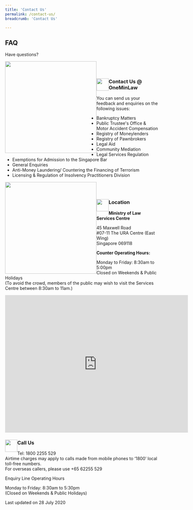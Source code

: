 ```yaml
---
title: 'Contact Us'
permalink: /contact-us/
breadcrumb: 'Contact Us'

---
```



<style>
  /*.image {margin-bottom: 1em;}*/
</style>

FAQ
---

Have questions?

<div class="image" style="padding-bottom: 16px; margin-right: 10px;">
  <a href="https://va.ecitizen.gov.sg/cfp/customerPages/mlaw/explorefaq.aspx"><img src="/images/mlaw-faq.png" style="width: 300px; float: left;"></a>
</div><br>

<div class="paragraphs">
   <a href="https://eservices.mlaw.gov.sg/enquiry/">
     
   <img style="float:left; width: 40px;" src="/images/enq.png"></a>
   
   <div class="content-heading">
   <h3> Contact Us @ OneMinLaw</h3>
  </div>
</div>

You can send us your feedback and enquiries on the following issues: 

* Bankruptcy Matters
* Public Trustee's Office & Motor Accident Compensation
* Registry of Moneylenders
* Registry of Pawnbrokers
* Legal Aid
* Community Mediation
* Legal Services Regulation
* Exemptions for Admission to the Singapore Bar
* General Enquiries
* Anti-Money Laundering/ Countering the Financing of Terrorism
* Licensing & Regulation of Insolvency Practitioners Division

<div class="image" style="padding-bottom: 16px; margin-right: 10px;">
  <a href="https://eservices.mlaw.gov.sg/enquiry/"><img src="/images/mlaw-contactus.png" style="width: 300px; float: left;"></a>
</div><br>

<div class="paragraphs">
   <a href="https://eservices.mlaw.gov.sg/enquiry/">
     
   <img style="float:left; width: 40px;" src="/images/loc.png"></a>
   
   <div class="content-heading">
   <h3> Location</h3>
  </div>
</div>

**Ministry of Law Services Centre**

45 Maxwell Road<br>
#07-11 The URA Centre (East Wing)<br>
Singapore 069118

**Counter Operating Hours:**

Monday to Friday: 8:30am to 5:00pm<br>
Closed on Weekends & Public Holidays<br>
(To avoid the crowd, members of the public may wish to visit the Services Centre between 8:30am to 11am.)

<iframe src="https://www.google.com/maps/embed?pb=!1m18!1m12!1m3!1d3988.822848251594!2d103.84365931492538!3d1.2799253621522304!2m3!1f0!2f0!3f0!3m2!1i1024!2i768!4f13.1!3m3!1m2!1s0x31da190d593a26ad%3A0x59b7a80e5c764ef5!2sURA+Workers!5e0!3m2!1sen!2ssg!4v1562046377422!5m2!1sen!2ssg" width="600" height="450" frameborder="0" style="border:0" allowfullscreen></iframe><br>

<div class="paragraphs">
   <a href="https://eservices.mlaw.gov.sg/enquiry/">
   <img style="float:left; width: 40px;" src="/images/call.png"></a>
   <div class="content-heading">
   <h3> Call Us</h3>
  </div>
</div>

Tel: 1800 2255 529<br>
Airtime charges may apply to calls made from mobile phones to ‘1800’ local toll-free numbers.<br>
For overseas callers, please use +65 62255 529

Enquiry Line Operating Hours

Monday to Friday: 8:30am to 5:30pm<br>
(Closed on Weekends & Public Holidays)

<p class="right-side-updated">Last updated on 28 July 2020</p> 
